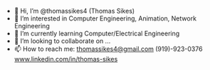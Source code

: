- 👋 Hi, I’m @thomassikes4 (Thomas Sikes)
- 👀 I’m interested in Computer Engineering, Animation, Network Engineering
- 🌱 I’m currently learning Computer/Electrical Engineering
- 💞️ I’m looking to collaborate on ...
- 📫 How to reach me: thomassikes4@gmail.com (919)-923-0376 www.linkedin.com/in/thomas-sikes

